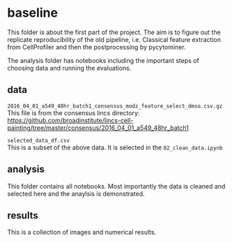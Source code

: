 # baseline 
This folder is about the first part of the project. 
The aim is to figure out the replicate reproducibility of the old pipeline, i.e. Classical feature extraction from CellProfiler and then the postprocessing by pycytominer.

The analysis folder has notebooks including the important steps of choosing data and running the evaluations.

## data

`2016_04_01_a549_48hr_batch1_consensus_modz_feature_select_dmso.csv.gz`  
This file is from the consensus lincs directory:  
https://github.com/broadinstitute/lincs-cell-painting/tree/master/consensus/2016_04_01_a549_48hr_batch1

`selected_data_df.csv`  
This is a subset of the above data. It is selected in the `02_clean_data.ipynb`

## analysis
This folder contains all notebooks. Most importantly the data is cleaned and selected here and the anaylsis is demonstrated.

## results
This is a collection of images and numerical results.